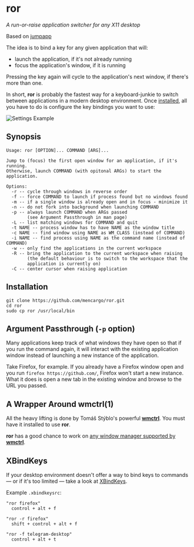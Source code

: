# ror

*A run-or-raise application switcher for any X11 desktop*

Based on [jumpapp](https://github.com/mkropat/jumpapp)

The idea is to bind a key for any given application that will:

- launch the application, if it's not already running
- focus the application's window, if it is running

Pressing the key again will cycle to the application's next window, if there's more than one.

In short, **ror** is probably the fastest way for a keyboard-junkie to switch between applications in a modern desktop environment.  Once [installed](#installation), all you have to do is configure the key bindings you want to use:

![Settings Example](http://i.imgur.com/dAj8NDZ.png "On Ubuntu it's under All Settings → Keyboard → Shortcuts")

## Synopsis

    Usage: ror [OPTION]... COMMAND [ARG]...

    Jump to (focus) the first open window for an application, if it's running.
    Otherwise, launch COMMAND (with opitonal ARGs) to start the application.

    Options:
      -r -- cycle through windows in reverse order
      -f -- force COMMAND to launch if process found but no windows found
      -m -- if a single window is already open and in focus - minimize it
      -n -- do not fork into background when launching COMMAND
      -p -- always launch COMMAND when ARGs passed
            (see Argument Passthrough in man page)
      -L -- list matching windows for COMMAND and quit
      -t NAME -- process window has to have NAME as the window title
      -c NAME -- find window using NAME as WM_CLASS (instead of COMMAND)
      -i NAME -- find process using NAME as the command name (instead of COMMAND)
      -w -- only find the applications in the current workspace
      -R -- bring the application to the current workspace when raising
            (the default behaviour is to switch to the workspace that the
            application is currently on)
      -C -- center cursor when raising application

## Installation

    git clone https://github.com/mencargo/ror.git
    cd ror
    sudo cp ror /usr/local/bin

## Argument Passthrough (`-p` option)

Many applications keep track of what windows they have open so that if you run
the command again, it will interact with the existing application window
instead of launching a new instance of the application.

Take Firefox, for example. If you already have a Firefox window open and you
run `firefox https://github.com/`, Firefox won't start a new instance. What it
does is open a new tab in the existing window and browse to the URL you passed.

## A Wrapper Around wmctrl(1)

All the heavy lifting is done by Tomáš Stýblo's powerful
[**wmctrl**](http://tripie.sweb.cz/utils/wmctrl/). You must have it installed to
use **ror**.

**ror** has a good chance to work on [any window manager supported by **wmctrl**](http://tripie.sweb.cz/utils/wmctrl/#about).

## XBindKeys

If your desktop environment doesn't offer a way to bind keys to commands — or if it's too limited — take a look at [XBindKeys](http://www.nongnu.org/xbindkeys/xbindkeys.html).

Example `.xbindkeysrc`:

    "ror firefox"
      control + alt + f

    "ror -r firefox"
      shift + control + alt + f

    "ror -f telegram-desktop"
      control + alt + t
